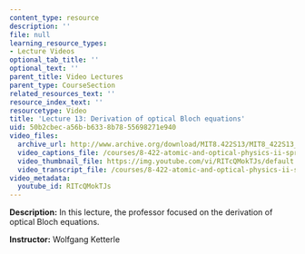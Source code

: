 ```yaml
---
content_type: resource
description: ''
file: null
learning_resource_types:
- Lecture Videos
optional_tab_title: ''
optional_text: ''
parent_title: Video Lectures
parent_type: CourseSection
related_resources_text: ''
resource_index_text: ''
resourcetype: Video
title: 'Lecture 13: Derivation of optical Bloch equations'
uid: 50b2cbec-a56b-b633-8b78-55698271e940
video_files:
  archive_url: http://www.archive.org/download/MIT8.422S13/MIT8_422S13_lec13_300k.mp4
  video_captions_file: /courses/8-422-atomic-and-optical-physics-ii-spring-2013/5537bf43404150518501e119cd660487_RITcQMokTJs.vtt
  video_thumbnail_file: https://img.youtube.com/vi/RITcQMokTJs/default.jpg
  video_transcript_file: /courses/8-422-atomic-and-optical-physics-ii-spring-2013/fd054427403e3bc446c772954fd08d4a_RITcQMokTJs.pdf
video_metadata:
  youtube_id: RITcQMokTJs
---
```


**Description:** In this lecture, the professor focused on the derivation of optical Bloch equations.

**Instructor:** Wolfgang Ketterle